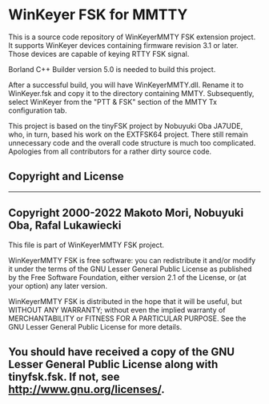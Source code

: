 # WinKeyer FSK for MMTTY

This is a source code repository of WinKeyerMMTY FSK extension project. It supports WinKeyer devices containing firmware
revision 3.1 or later. Those devices are capable of keying RTTY FSK signal.

Borland C++ Builder version 5.0 is needed to build this project.

After a successful build, you will have WinKeyerMMTY.dll. Rename it to WinKeyer.fsk and copy it to the directory
containing MMTY. Subsequently, select WinKeyer from the "PTT & FSK" section of the MMTY Tx configuration tab.

This project is based on the tinyFSK project by Nobuyuki Oba JA7UDE, who, in turn, based his work on the EXTFSK64 project.
There still remain unnecessary code and the overall code structure is much too complicated. Apologies from all contributors for a
rather dirty source code.

## Copyright and License

-----------------------------------------------------------------------------------------------------------------------------------------------
Copyright 2000-2022 Makoto Mori, Nobuyuki Oba, Rafal Lukawiecki
-----------------------------------------------------------------------------------------------------------------------------------------------
This file is part of WinKeyerMMTY FSK project.

WinKeyerMMTY FSK is free software: you can redistribute it and/or modify it under the terms of the GNU Lesser General Public License
as published by the Free Software Foundation, either version 2.1 of the License, or (at your option) any later version.

WinKeyerMMTY FSK is distributed in the hope that it will be useful, but WITHOUT ANY WARRANTY; without even the implied warranty of
MERCHANTABILITY or FITNESS FOR A PARTICULAR PURPOSE.  See the GNU Lesser General Public License for more details.

You should have received a copy of the GNU Lesser General Public License along with tinyfsk.fsk.  If not, see
<http://www.gnu.org/licenses/>.
-----------------------------------------------------------------------------------------------------------------------------------------------
